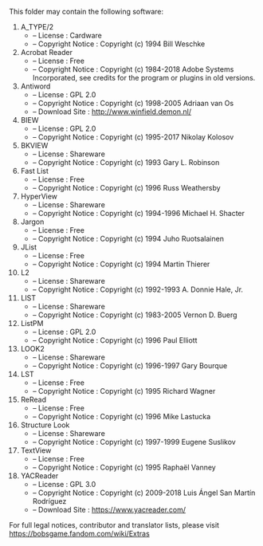﻿This folder may contain the following software:

1. A_TYPE/2
   - – License : Cardware
   - – Copyright Notice : Copyright (c) 1994 Bill Weschke
2. Acrobat Reader
   - – License : Free
   - – Copyright Notice : Copyright (c) 1984-2018 Adobe Systems Incorporated, see credits for the program or plugins in old versions.
3. Antiword
   - – License : GPL 2.0
   - – Copyright Notice : Copyright (c) 1998-2005 Adriaan van Os
   - – Download Site : http://www.winfield.demon.nl/
4. BIEW
   - – License : GPL 2.0
   - – Copyright Notice : Copyright (c) 1995-2017 Nikolay Kolosov
5. BKVIEW
   - – License : Shareware
   - – Copyright Notice : Copyright (c) 1993 Gary L. Robinson
6. Fast List
   - – License : Free
   - – Copyright Notice : Copyright (c) 1996 Russ Weathersby
7. HyperView
   - – License : Shareware
   - – Copyright Notice : Copyright (c) 1994-1996 Michael H. Shacter
8. Jargon
   - – License : Free
   - – Copyright Notice : Copyright (c) 1994 Juho Ruotsalainen
9. JList
   - – License : Free
   - – Copyright Notice : Copyright (c) 1994 Martin Thierer
10. L2
    - – License : Shareware
    - – Copyright Notice : Copyright (c) 1992-1993 A. Donnie Hale, Jr.
11. LIST
    - – License : Shareware
    - – Copyright Notice : Copyright (c) 1983-2005 Vernon D. Buerg
12. ListPM
    - – License : GPL 2.0
    - – Copyright Notice : Copyright (c) 1996 Paul Elliott
13. LOOK2
    - – License : Shareware
    - – Copyright Notice : Copyright (c) 1996-1997 Gary Bourque
14. LST
    - – License : Free
    - – Copyright Notice : Copyright (c) 1995 Richard Wagner
15. ReRead
    - – License : Free
    - – Copyright Notice : Copyright (c) 1996 Mike Lastucka
16. Structure Look
    - – License : Shareware
    - – Copyright Notice : Copyright (c) 1997-1999 Eugene Suslikov
17. TextView
    - – License : Free
    - – Copyright Notice : Copyright (c) 1995 Raphaël Vanney
18. YACReader
    - – License : GPL 3.0
    - – Copyright Notice : Copyright (c) 2009-2018 Luis Ángel San Martín Rodríguez
    - – Download Site : https://www.yacreader.com/

For full legal notices, contributor and translator lists, please visit https://bobsgame.fandom.com/wiki/Extras